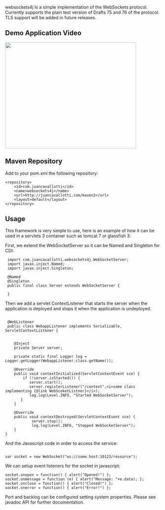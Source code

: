 websockets4j Is a simple implementation of the WebSockets protocol.
Currently supports the plain text version of Drafts 75 and 76 of the protocol.
TLS support will be added in future releases.

## Demo Application Video ##
<a href='http://www.youtube.com/watch?feature=player_embedded&v=HqQWozLG0VE' target='_blank'><img src='http://img.youtube.com/vi/HqQWozLG0VE/0.jpg' width='425' height=344 /></a>

## Maven Repository ##

Add to your pom.xml the following repository:

```
<repository>
    <id>com.juancavallotti</id>
    <name>websockets4j</name>
    <url>http://juancavallotti.com/maven2</url>
    <layout>default</layout>
</repository>
```

## Usage ##
This framework is very simple to use, here is an example of how it can be used in a servlets 3 container such as tomcat 7 or glassfish 3:

First, we extend the WebSocketServer so it can be Named and Singleton for CDI:

```
 import com.juancavallotti.websockets4j.WebSocketServer;
 import javax.inject.Named;
 import javax.inject.Singleton;

 @Named
 @Singleton
 public final class Server extends WebSocketServer {

 }
```

Then we add a servlet ContextListener that starts the server when the application is deployed and stops it when the application is undeployed.

```

 @WebListener
 public class WebappListener implements Serializable, ServletContextListener {


    @Inject
    private Server server;

    private static final Logger log = Logger.getLogger(WebappListener.class.getName());

    @Override
    public void contextInitialized(ServletContextEvent sce) {
        if (!server.isStarted()) {
           server.start();
           server.registerListener("/context",<i>some class implementing {@link WebScoketListner}</i>);
           log.log(Level.INFO, "Started WebSocketServer");
       }
    }

    @Override
    public void contextDestroyed(ServletContextEvent sce) {
            server.stop();
            log.log(Level.INFO, "Stopped WebSocketServer");
    }
}

```

And the Javascript code in order to access the service:

```

var socket = new WebSocket("ws://some.host:10123/resource");

```

We can setup event listeners for the socket in javascript:

```
socket.onopen = function() { alert("Opened!") };
socket.onmessage = function (e) { alert("Message: "+e.data); };
socket.onclose = function() { alert("Closed!") };
socket.onerror = function() { alert("Error!") };
```

Port and backlog can be configured setting system properties. Please see javadoc API for further documentation.